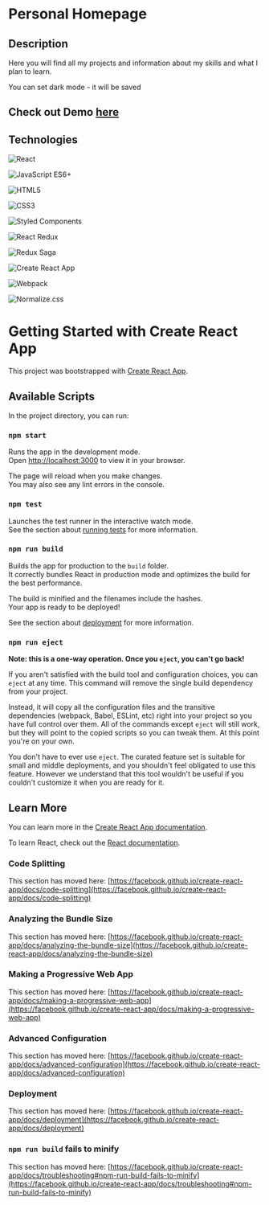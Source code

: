 # Personal Homepage

## Description
Here you will find all my projects and information about my skills and what I plan to learn.

You can set dark mode - it will be saved

## Check out Demo [**here**](https://olgacybulska.github.io/personal-homepage/) 

## Technologies
![React](https://camo.githubusercontent.com/31b08faa61951179c95f91d42f8ce1b56012e80fa6e269d23221031d1b13fd0d/68747470733a2f2f696d672e736869656c64732e696f2f62616467652f52656163742d3631444146422e7376673f7374796c653d666f722d7468652d6261646765266c6f676f3d5265616374266c6f676f436f6c6f723d626c61636b)

![JavaScript ES6+](https://img.shields.io/badge/JavaScript_ES6+-F7DF1E.svg?style=for-the-badge&logo=javascript&logoColor=black)

![HTML5](https://img.shields.io/badge/HTML5-E34F26.svg?style=for-the-badge&logo=html5&logoColor=white)

![CSS3](https://img.shields.io/badge/CSS3-1572B6.svg?style=for-the-badge&logo=css3&logoColor=white)

![Styled Components](https://img.shields.io/badge/Styled_Components-DB7093.svg?style=for-the-badge&logo=styled-components&logoColor=white)

![React Redux](https://img.shields.io/badge/React_Redux-764ABC.svg?style=for-the-badge&logo=redux&logoColor=white)

![Redux Saga](https://img.shields.io/badge/Redux_Saga-999999.svg?style=for-the-badge&logo=redux-saga&logoColor=white)

![Create React App](https://img.shields.io/badge/Create_React_App-09D3AC.svg?style=for-the-badge&logo=create-react-app&logoColor=white)

![Webpack](https://img.shields.io/badge/Webpack-8DD6F9.svg?style=for-the-badge&logo=webpack&logoColor=black)

![Normalize.css](https://camo.githubusercontent.com/e0c4dc5bbf5e324768c81c587e803e11b3e17c56fd6e2c7dcff7a38b88d3d621/68747470733a2f2f696d672e736869656c64732e696f2f62616467652f4e6f726d616c697a652e6373732d4533363935462e7376673f7374796c653d666f722d7468652d6261646765266c6f676f3d6e6f726d616c697a65646f74637373266c6f676f436f6c6f723d7768697465)


# Getting Started with Create React App

This project was bootstrapped with [Create React App](https://github.com/facebook/create-react-app).

## Available Scripts

In the project directory, you can run:

### `npm start`

Runs the app in the development mode.\
Open [http://localhost:3000](http://localhost:3000) to view it in your browser.

The page will reload when you make changes.\
You may also see any lint errors in the console.

### `npm test`

Launches the test runner in the interactive watch mode.\
See the section about [running tests](https://facebook.github.io/create-react-app/docs/running-tests) for more information.

### `npm run build`

Builds the app for production to the `build` folder.\
It correctly bundles React in production mode and optimizes the build for the best performance.

The build is minified and the filenames include the hashes.\
Your app is ready to be deployed!

See the section about [deployment](https://facebook.github.io/create-react-app/docs/deployment) for more information.

### `npm run eject`

**Note: this is a one-way operation. Once you `eject`, you can't go back!**

If you aren't satisfied with the build tool and configuration choices, you can `eject` at any time. This command will remove the single build dependency from your project.

Instead, it will copy all the configuration files and the transitive dependencies (webpack, Babel, ESLint, etc) right into your project so you have full control over them. All of the commands except `eject` will still work, but they will point to the copied scripts so you can tweak them. At this point you're on your own.

You don't have to ever use `eject`. The curated feature set is suitable for small and middle deployments, and you shouldn't feel obligated to use this feature. However we understand that this tool wouldn't be useful if you couldn't customize it when you are ready for it.

## Learn More

You can learn more in the [Create React App documentation](https://facebook.github.io/create-react-app/docs/getting-started).

To learn React, check out the [React documentation](https://reactjs.org/).

### Code Splitting

This section has moved here: [https://facebook.github.io/create-react-app/docs/code-splitting](https://facebook.github.io/create-react-app/docs/code-splitting)

### Analyzing the Bundle Size

This section has moved here: [https://facebook.github.io/create-react-app/docs/analyzing-the-bundle-size](https://facebook.github.io/create-react-app/docs/analyzing-the-bundle-size)

### Making a Progressive Web App

This section has moved here: [https://facebook.github.io/create-react-app/docs/making-a-progressive-web-app](https://facebook.github.io/create-react-app/docs/making-a-progressive-web-app)

### Advanced Configuration

This section has moved here: [https://facebook.github.io/create-react-app/docs/advanced-configuration](https://facebook.github.io/create-react-app/docs/advanced-configuration)

### Deployment

This section has moved here: [https://facebook.github.io/create-react-app/docs/deployment](https://facebook.github.io/create-react-app/docs/deployment)

### `npm run build` fails to minify

This section has moved here: [https://facebook.github.io/create-react-app/docs/troubleshooting#npm-run-build-fails-to-minify](https://facebook.github.io/create-react-app/docs/troubleshooting#npm-run-build-fails-to-minify)
